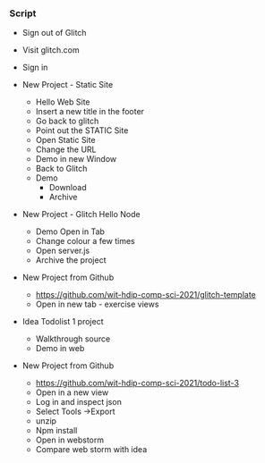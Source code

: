 ### Script

- Sign out of Glitch
- Visit glitch.com
- Sign in
- New Project - Static Site
  - Hello Web Site
  - Insert a new title in the footer
  - Go back to glitch
  - Point out the STATIC Site
  - Open Static Site
  - Change the URL
  - Demo in new Window
  - Back to Glitch
  - Demo 
    - Download
    - Archive

- New Project - Glitch Hello Node
  - Demo Open in Tab
  - Change colour a few times
  - Open server.js
  - Archive the project
- New Project from Github
  - https://github.com/wit-hdip-comp-sci-2021/glitch-template
  - Open in new tab - exercise views

- Idea Todolist 1 project
  - Walkthrough source 
  - Demo in web

- New Project from Github
  - https://github.com/wit-hdip-comp-sci-2021/todo-list-3
  - Open in a new view
  - Log in and inspect json
  - Select Tools ->Export
  - unzip
  - Npm install
  - Open in webstorm
  - Compare web storm with idea

